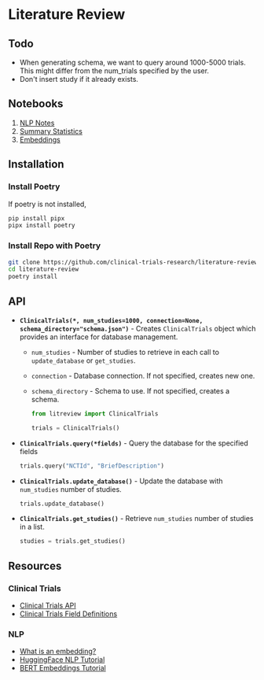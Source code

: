 # Literature Review

## Todo

- When generating schema, we want to query around 1000-5000 trials. This might differ from the num_trials specified by the user.
- Don't insert study if it already exists.

## Notebooks

1. [NLP Notes](./notebooks/00-nlp-notes.ipynb)
2. [Summary Statistics](./notebooks/01-summary-stats.ipynb)
3. [Embeddings](./notebooks/02-embeddings.ipynb)

## Installation

### Install Poetry

If poetry is not installed,

```bash
pip install pipx
pipx install poetry
```

### Install Repo with Poetry

```bash
git clone https://github.com/clinical-trials-research/literature-review.git
cd literature-review
poetry install
```

## API

- **`ClinicalTrials(*, num_studies=1000, connection=None, schema_directory="schema.json")`** - Creates `ClinicalTrials` object which provides an interface for database management.
  - `num_studies` - Number of studies to retrieve in each call to `update_database` or `get_studies`.
  - `connection` - Database connection. If not specified, creates new one.
  - `schema_directory` - Schema to use. If not specified, creates a schema.

    ```python
    from litreview import ClinicalTrials

    trials = ClinicalTrials()
    ```

- **`ClinicalTrials.query(*fields)`** - Query the database for the specified fields

    ```python
    trials.query("NCTId", "BriefDescription")
    ```

- **`ClinicalTrials.update_database()`** - Update the database with `num_studies` number of studies.

    ```python
    trials.update_database()
    ```

- **`ClinicalTrials.get_studies()`** - Retrieve `num_studies` number of studies in a list.

    ```python
    studies = trials.get_studies()
    ```

## Resources

### Clinical Trials

- [Clinical Trials API](https://clinicaltrials.gov/data-api/api)
- [Clinical Trials Field Definitions](https://clinicaltrials.gov/data-api/about-api/study-data-structure)

### NLP

- [What is an embedding?](https://stackoverflow.blog/2023/11/09/an-intuitive-introduction-to-text-embeddings/)
- [HuggingFace NLP Tutorial](https://huggingface.co/learn/nlp-course/chapter1/1)
- [BERT Embeddings Tutorial](https://mccormickml.com/2019/05/14/BERT-word-embeddings-tutorial/#3-extracting-embeddings)
